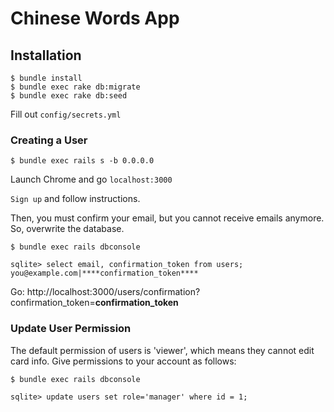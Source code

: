 # Chinese Words App


## Installation
```
$ bundle install
$ bundle exec rake db:migrate
$ bundle exec rake db:seed
```

Fill out `config/secrets.yml`


### Creating a User
```
$ bundle exec rails s -b 0.0.0.0
```

Launch Chrome and go `localhost:3000`

`Sign up` and follow instructions.

Then, you must confirm your email, but you cannot receive emails anymore. So, overwrite the database.

```
$ bundle exec rails dbconsole

sqlite> select email, confirmation_token from users;
you@example.com|****confirmation_token****
```

Go: http://localhost:3000/users/confirmation?confirmation_token=****confirmation_token****


### Update User Permission
The default permission of users is 'viewer', which means they cannot edit card info. Give permissions to your account as follows:

```
$ bundle exec rails dbconsole

sqlite> update users set role='manager' where id = 1;
```
